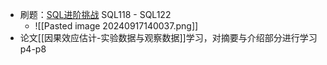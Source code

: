 - 刷题：[SQL进阶挑战](https://www.nowcoder.com/exam/oj?page=1&tab=SQL%E7%AF%87&topicId=240) SQL118 - SQL122
	- ![[Pasted image 20240917140037.png]]
- 论文[[因果效应估计-实验数据与观察数据]]学习，对摘要与介绍部分进行学习p4-p8